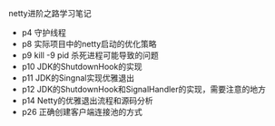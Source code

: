 netty进阶之路学习笔记

- p4 守护线程
- p8 实际项目中的netty启动的优化策略
- p9 kill -9 pid 杀死进程可能导致的问题
- p10 JDK的ShutdownHook的实现
- p11 JDK的Singnal实现优雅退出
- p12 JDK的ShutdownHook和SignalHandler的实现，需要注意的地方
- p14 Netty的优雅退出流程和源码分析
- p26 正确创建客户端连接池的方式

